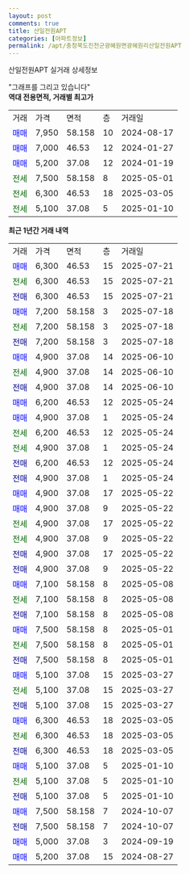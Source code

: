 ```yaml
---
layout: post
comments: true
title: 산일전원APT
categories: [아파트정보]
permalink: /apt/충청북도진천군광혜원면광혜원리산일전원APT
---
```


산일전원APT 실거래 상세정보

<script type="text/javascript">
  google.charts.load('current', {'packages':['line', 'corechart']});
  google.charts.setOnLoadCallback(drawChart);

  function drawChart() {
    var data = new google.visualization.DataTable();
    data.addColumn('date', '거래일');
    data.addColumn('number', "매매");
    data.addColumn('number', "전세");
    data.addColumn('number', "전매");

    data.addRows([[new Date(Date.parse("2025-07-21")), 6300, null, null], [new Date(Date.parse("2025-07-21")), null, 6300, null], [new Date(Date.parse("2025-07-21")), null, null, 6300], [new Date(Date.parse("2025-07-18")), 7200, null, null], [new Date(Date.parse("2025-07-18")), null, 7200, null], [new Date(Date.parse("2025-07-18")), null, null, 7200], [new Date(Date.parse("2025-06-10")), 4900, null, null], [new Date(Date.parse("2025-06-10")), null, 4900, null], [new Date(Date.parse("2025-06-10")), null, null, 4900], [new Date(Date.parse("2025-05-24")), 6200, null, null], [new Date(Date.parse("2025-05-24")), 4900, null, null], [new Date(Date.parse("2025-05-24")), null, 6200, null], [new Date(Date.parse("2025-05-24")), null, 4900, null], [new Date(Date.parse("2025-05-24")), null, null, 6200], [new Date(Date.parse("2025-05-24")), null, null, 4900], [new Date(Date.parse("2025-05-22")), 4900, null, null], [new Date(Date.parse("2025-05-22")), 4900, null, null], [new Date(Date.parse("2025-05-22")), null, 4900, null], [new Date(Date.parse("2025-05-22")), null, 4900, null], [new Date(Date.parse("2025-05-22")), null, null, 4900], [new Date(Date.parse("2025-05-22")), null, null, 4900], [new Date(Date.parse("2025-05-08")), 7100, null, null], [new Date(Date.parse("2025-05-08")), null, 7100, null], [new Date(Date.parse("2025-05-08")), null, null, 7100], [new Date(Date.parse("2025-05-01")), 7500, null, null], [new Date(Date.parse("2025-05-01")), null, 7500, null], [new Date(Date.parse("2025-05-01")), null, null, 7500], [new Date(Date.parse("2025-03-27")), 5100, null, null], [new Date(Date.parse("2025-03-27")), null, 5100, null], [new Date(Date.parse("2025-03-27")), null, null, 5100], [new Date(Date.parse("2025-03-05")), 6300, null, null], [new Date(Date.parse("2025-03-05")), null, 6300, null], [new Date(Date.parse("2025-03-05")), null, null, 6300], [new Date(Date.parse("2025-01-10")), 5100, null, null], [new Date(Date.parse("2025-01-10")), null, 5100, null], [new Date(Date.parse("2025-01-10")), null, null, 5100], [new Date(Date.parse("2024-10-07")), 7500, null, null], [new Date(Date.parse("2024-10-07")), null, null, 7500], [new Date(Date.parse("2024-09-19")), 5000, null, null], [new Date(Date.parse("2024-08-27")), 5200, null, null]]);

    var options = {
      hAxis: {
        format: 'yyyy/MM/dd'
      },    
      lineWidth: 0,
      pointsVisible: true,    
      title: '최근 1년간 유형별 실거래가 분포',
      legend: { position: 'bottom' }
    };

    var formatter = new google.visualization.NumberFormat({pattern:'###,###'} );
    formatter.format(data, 1);
    formatter.format(data, 2);
    
    setTimeout(function() {
        var chart = new google.visualization.LineChart(document.getElementById('columnchart_material'));
        chart.draw(data, (options));
        document.getElementById('loading').style.display = 'none';
    }, 200);
  }
</script>


<div id="loading" style="z-index:20; display: block; margin-left: 0px">"그래프를 그리고 있습니다"</div>
<div id="columnchart_material" style="width: 95%; margin-left: 0px; display: block"></div>
<!-- contents start -->
<b>역대 전용면적, 거래별 최고가</b>
<table class="sortable">
    <tr>
      <td>거래</td>
      <td>가격</td>
      <td>면적</td>
      <td>층</td>
      <td>거래일</td>
    </tr>
        <tr>
          <td><a style="color: blue">매매</a></td>
          <td>7,950</td>
          <td>58.158</td>
          <td>10</td>
          <td>2024-08-17</td>
        </tr>            <tr>
          <td><a style="color: blue">매매</a></td>
          <td>7,000</td>
          <td>46.53</td>
          <td>12</td>
          <td>2024-01-27</td>
        </tr>            <tr>
          <td><a style="color: blue">매매</a></td>
          <td>5,200</td>
          <td>37.08</td>
          <td>12</td>
          <td>2024-01-19</td>
        </tr>        
        <tr>
              <td><a style="color: darkgreen">전세</a></td>
              <td>7,500</td>
              <td>58.158</td>
              <td>8</td>
              <td>2025-05-01</td>
            </tr>            <tr>
              <td><a style="color: darkgreen">전세</a></td>
              <td>6,300</td>
              <td>46.53</td>
              <td>18</td>
              <td>2025-03-05</td>
            </tr>            <tr>
              <td><a style="color: darkgreen">전세</a></td>
              <td>5,100</td>
              <td>37.08</td>
              <td>5</td>
              <td>2025-01-10</td>
            </tr>        
    
</table>

<b>최근 1년간 거래 내역</b>

<table class="sortable">
    <tr>
      <td>거래</td>
      <td>가격</td>
      <td>면적</td>
      <td>층</td>
      <td>거래일</td>
    </tr>
    <tr>
      <td><a style="color: blue">매매</a></td>
      <td>6,300</td>
      <td>46.53</td>
      <td>15</td>
      <td>2025-07-21</td>
    </tr>          <tr>
      <td><a style="color: darkgreen">전세</a></td>
      <td>6,300</td>
      <td>46.53</td>
      <td>15</td>
      <td>2025-07-21</td>
    </tr>          <tr>
      <td><a style="color: darkblue">전매</a></td>
      <td>6,300</td>
      <td>46.53</td>
      <td>15</td>
      <td>2025-07-21</td>
    </tr>          <tr>
      <td><a style="color: blue">매매</a></td>
      <td>7,200</td>
      <td>58.158</td>
      <td>3</td>
      <td>2025-07-18</td>
    </tr>          <tr>
      <td><a style="color: darkgreen">전세</a></td>
      <td>7,200</td>
      <td>58.158</td>
      <td>3</td>
      <td>2025-07-18</td>
    </tr>          <tr>
      <td><a style="color: darkblue">전매</a></td>
      <td>7,200</td>
      <td>58.158</td>
      <td>3</td>
      <td>2025-07-18</td>
    </tr>          <tr>
      <td><a style="color: blue">매매</a></td>
      <td>4,900</td>
      <td>37.08</td>
      <td>14</td>
      <td>2025-06-10</td>
    </tr>          <tr>
      <td><a style="color: darkgreen">전세</a></td>
      <td>4,900</td>
      <td>37.08</td>
      <td>14</td>
      <td>2025-06-10</td>
    </tr>          <tr>
      <td><a style="color: darkblue">전매</a></td>
      <td>4,900</td>
      <td>37.08</td>
      <td>14</td>
      <td>2025-06-10</td>
    </tr>          <tr>
      <td><a style="color: blue">매매</a></td>
      <td>6,200</td>
      <td>46.53</td>
      <td>12</td>
      <td>2025-05-24</td>
    </tr>          <tr>
      <td><a style="color: blue">매매</a></td>
      <td>4,900</td>
      <td>37.08</td>
      <td>1</td>
      <td>2025-05-24</td>
    </tr>          <tr>
      <td><a style="color: darkgreen">전세</a></td>
      <td>6,200</td>
      <td>46.53</td>
      <td>12</td>
      <td>2025-05-24</td>
    </tr>          <tr>
      <td><a style="color: darkgreen">전세</a></td>
      <td>4,900</td>
      <td>37.08</td>
      <td>1</td>
      <td>2025-05-24</td>
    </tr>          <tr>
      <td><a style="color: darkblue">전매</a></td>
      <td>6,200</td>
      <td>46.53</td>
      <td>12</td>
      <td>2025-05-24</td>
    </tr>          <tr>
      <td><a style="color: darkblue">전매</a></td>
      <td>4,900</td>
      <td>37.08</td>
      <td>1</td>
      <td>2025-05-24</td>
    </tr>          <tr>
      <td><a style="color: blue">매매</a></td>
      <td>4,900</td>
      <td>37.08</td>
      <td>17</td>
      <td>2025-05-22</td>
    </tr>          <tr>
      <td><a style="color: blue">매매</a></td>
      <td>4,900</td>
      <td>37.08</td>
      <td>9</td>
      <td>2025-05-22</td>
    </tr>          <tr>
      <td><a style="color: darkgreen">전세</a></td>
      <td>4,900</td>
      <td>37.08</td>
      <td>17</td>
      <td>2025-05-22</td>
    </tr>          <tr>
      <td><a style="color: darkgreen">전세</a></td>
      <td>4,900</td>
      <td>37.08</td>
      <td>9</td>
      <td>2025-05-22</td>
    </tr>          <tr>
      <td><a style="color: darkblue">전매</a></td>
      <td>4,900</td>
      <td>37.08</td>
      <td>17</td>
      <td>2025-05-22</td>
    </tr>          <tr>
      <td><a style="color: darkblue">전매</a></td>
      <td>4,900</td>
      <td>37.08</td>
      <td>9</td>
      <td>2025-05-22</td>
    </tr>          <tr>
      <td><a style="color: blue">매매</a></td>
      <td>7,100</td>
      <td>58.158</td>
      <td>8</td>
      <td>2025-05-08</td>
    </tr>          <tr>
      <td><a style="color: darkgreen">전세</a></td>
      <td>7,100</td>
      <td>58.158</td>
      <td>8</td>
      <td>2025-05-08</td>
    </tr>          <tr>
      <td><a style="color: darkblue">전매</a></td>
      <td>7,100</td>
      <td>58.158</td>
      <td>8</td>
      <td>2025-05-08</td>
    </tr>          <tr>
      <td><a style="color: blue">매매</a></td>
      <td>7,500</td>
      <td>58.158</td>
      <td>8</td>
      <td>2025-05-01</td>
    </tr>          <tr>
      <td><a style="color: darkgreen">전세</a></td>
      <td>7,500</td>
      <td>58.158</td>
      <td>8</td>
      <td>2025-05-01</td>
    </tr>          <tr>
      <td><a style="color: darkblue">전매</a></td>
      <td>7,500</td>
      <td>58.158</td>
      <td>8</td>
      <td>2025-05-01</td>
    </tr>          <tr>
      <td><a style="color: blue">매매</a></td>
      <td>5,100</td>
      <td>37.08</td>
      <td>15</td>
      <td>2025-03-27</td>
    </tr>          <tr>
      <td><a style="color: darkgreen">전세</a></td>
      <td>5,100</td>
      <td>37.08</td>
      <td>15</td>
      <td>2025-03-27</td>
    </tr>          <tr>
      <td><a style="color: darkblue">전매</a></td>
      <td>5,100</td>
      <td>37.08</td>
      <td>15</td>
      <td>2025-03-27</td>
    </tr>          <tr>
      <td><a style="color: blue">매매</a></td>
      <td>6,300</td>
      <td>46.53</td>
      <td>18</td>
      <td>2025-03-05</td>
    </tr>          <tr>
      <td><a style="color: darkgreen">전세</a></td>
      <td>6,300</td>
      <td>46.53</td>
      <td>18</td>
      <td>2025-03-05</td>
    </tr>          <tr>
      <td><a style="color: darkblue">전매</a></td>
      <td>6,300</td>
      <td>46.53</td>
      <td>18</td>
      <td>2025-03-05</td>
    </tr>          <tr>
      <td><a style="color: blue">매매</a></td>
      <td>5,100</td>
      <td>37.08</td>
      <td>5</td>
      <td>2025-01-10</td>
    </tr>          <tr>
      <td><a style="color: darkgreen">전세</a></td>
      <td>5,100</td>
      <td>37.08</td>
      <td>5</td>
      <td>2025-01-10</td>
    </tr>          <tr>
      <td><a style="color: darkblue">전매</a></td>
      <td>5,100</td>
      <td>37.08</td>
      <td>5</td>
      <td>2025-01-10</td>
    </tr>          <tr>
      <td><a style="color: blue">매매</a></td>
      <td>7,500</td>
      <td>58.158</td>
      <td>7</td>
      <td>2024-10-07</td>
    </tr>          <tr>
      <td><a style="color: darkblue">전매</a></td>
      <td>7,500</td>
      <td>58.158</td>
      <td>7</td>
      <td>2024-10-07</td>
    </tr>          <tr>
      <td><a style="color: blue">매매</a></td>
      <td>5,000</td>
      <td>37.08</td>
      <td>3</td>
      <td>2024-09-19</td>
    </tr>          <tr>
      <td><a style="color: blue">매매</a></td>
      <td>5,200</td>
      <td>37.08</td>
      <td>15</td>
      <td>2024-08-27</td>
    </tr>      </table>
<!-- contents end -->    

